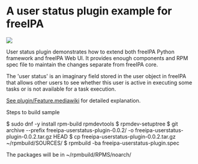 # A user status plugin example for freeIPA

![](userstatus.png)

User status plugin demonstrates how to extend both freeIPA Python framework and
freeIPA Web UI. It provides enough components and RPM spec file to maintain the
changes separate from freeIPA core.

The 'user status' is an imaginary field stored in the user object in freeIPA
that allows other users to see whether this user is active in executing some
tasks or is not available for a task execution.

[See plugin/Feature.mediawiki](plugin/Feature.mediawiki) for detailed explanation.

Steps to build sample

$ sudo dnf -y install rpm-build rpmdevtools
$ rpmdev-setuptree
$ git archive --prefix freeipa-userstatus-plugin-0.0.2/ -o freeipa-userstatus-plugin-0.0.2.tar.gz HEAD
$ cp freeipa-userstatus-plugin-0.0.2.tar.gz ~/rpmbuild/SOURCES/
$ rpmbuild -ba freeipa-userstatus-plugin.spec

The packages will be in ~/rpmbuild/RPMS/noarch/
